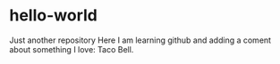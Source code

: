 # hello-world
Just another repository
Here I am learning github and adding a coment about something I love: Taco Bell. 
